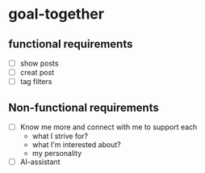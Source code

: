 # goal-together


## functional requirements
- [ ] show posts
- [ ] creat post
- [ ] tag filters

## Non-functional requirements
- [ ] Know me more and connect with me to support each
  - what I strive for?
  - what I'm interested about?
  - my personality
- [ ] AI-assistant
